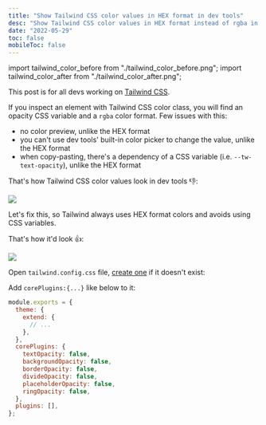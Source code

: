 ```yaml
---
title: "Show Tailwind CSS color values in HEX format in dev tools"
desc: "Show Tailwind CSS color values in HEX format instead of rgba in dev tools"
date: "2022-05-29"
toc: false
mobileToc: false
---
```


import tailwind_color_before from "./tailwind_color_before.png";
import tailwind_color_after from "./tailwind_color_after.png";

This post is for all devs working on [Tailwind CSS](https://tailwindcss.com/).

If you inspect an element with Tailwind CSS color class, you will find an opacity CSS variable and a `rgba` color format. Few issues with this:

- no color preview, unlike the HEX format
- you can't use dev tools' built-in color picker to change the value, unlike the HEX format
- when copy-pasting, there's a dependency of a CSS variable (i.e. `--tw-text-opacity`), unlike the HEX format

That's how Tailwind CSS color values look in dev tools 👎:

<Img src={tailwind_color_before} type="ss" caption="so, what's the actual color value?" />

Let's fix this, so Tailwind always uses HEX format colors and avoids using CSS variables.

That's how it'd look 👍:

<Img src={tailwind_color_after} type="ss" caption="Easy to read and debug color value" />

Open `tailwind.config.css` file, [create one](https://tailwindcss.com/docs/configuration) if it doesn't exist:

Add `corePlugins:{...}` like below to it:

```js
module.exports = {
  theme: {
    extend: {
      // ...
    },
  },
  corePlugins: {
    textOpacity: false,
    backgroundOpacity: false,
    borderOpacity: false,
    divideOpacity: false,
    placeholderOpacity: false,
    ringOpacity: false,
  },
  plugins: [],
};
```
